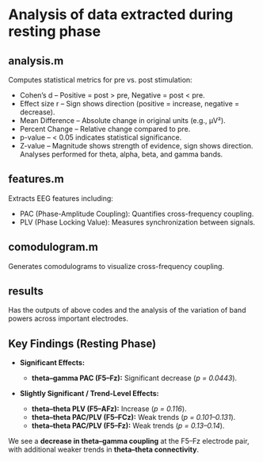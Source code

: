 # Analysis of data extracted during resting phase 
## analysis.m
Computes statistical metrics for pre vs. post stimulation:
- Cohen’s d – Positive = post > pre, Negative = post < pre.
- Effect size r – Sign shows direction (positive = increase, negative = decrease).
- Mean Difference – Absolute change in original units (e.g., µV²).
- Percent Change – Relative change compared to pre.
- p-value – < 0.05 indicates statistical significance.
- Z-value – Magnitude shows strength of evidence, sign shows direction.
Analyses performed for theta, alpha, beta, and gamma bands.
## features.m
Extracts EEG features including:
- PAC (Phase-Amplitude Coupling): Quantifies cross-frequency coupling.
- PLV (Phase Locking Value): Measures synchronization between signals.
## comodulogram.m
Generates comodulograms to visualize cross-frequency coupling.
## results
Has the outputs of above codes and the analysis of the variation of band powers across important electrodes.

## Key Findings (Resting Phase)  

- **Significant Effects:**  
  - **theta–gamma PAC (F5–Fz):** Significant decrease (*p = 0.0443*).  

- **Slightly Significant / Trend-Level Effects:**  
  - **theta–theta PLV (F5–AFz):** Increase (*p = 0.116*).  
  - **theta–theta PAC/PLV (F5–FCz):** Weak trends (*p = 0.101–0.131*).  
  - **theta–theta PAC/PLV (F5–Fz):** Weak trends (*p = 0.13–0.14*).  

We see a **decrease in theta–gamma coupling** at the F5–Fz electrode pair, with additional weaker trends in **theta–theta connectivity**. 

